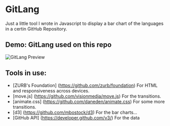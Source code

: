 GitLang
=========

Just a little tool I wrote in Javascript to display a bar chart of the languages in a certin GitHub Repository.

Demo: GitLang used on this repo
---
![GitLang Preview](https://raw2.github.com/OzTamir/GitLang/master/img/demo.png)

Tools in use:
---
 - [ZURB's Foundation] (https://github.com/zurb/foundation) For HTML and responsiveness across devices.
 - [move.js] (https://github.com/visionmedia/move.js) For the transitions.
 - [animate.css] (https://github.com/daneden/animate.css) For some more transitions.
 - [d3] (https://github.com/mbostock/d3) For the bar charts...
 - [GitHub API] (https://developer.github.com/v3/) For the data
